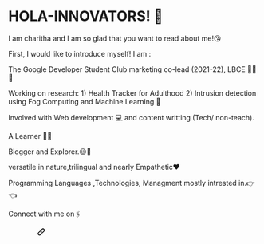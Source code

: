 # HOLA-INNOVATORS! 🤩

I am charitha  and I am so glad that you want to read about me!😘


First, I would like to introduce myself! I am :


The Google Developer Student Club marketing co-lead (2021-22), LBCE 👩‍🎓😎


Working on research: 1) Health Tracker for Adulthood  2) Intrusion detection using Fog Computing and Machine Learning 📜


Involved with Web development 💻 and content writting (Tech/ non-teach).


A Learner 👩‍💼


Blogger and Explorer.😉🤩


versatile in nature,trilingual and nearly Empathetic❤️


Programming Languages ,Technologies, Managment mostly intrested in.👉👈
                                                     

Connect with me on🖇️


         
<a id="user-content-programming-languages-and-technologies" class="anchor" aria-hidden="true" href="#programming-languages-and-technologies"><svg class="octicon octicon-link" viewBox="0 0 16 16" version="1.1" width="16" height="16" aria-hidden="true"><path fill-rule="evenodd" d="M7.775 3.275a.75.75 0 001.06 1.06l1.25-1.25a2 2 0 112.83 2.83l-2.5 2.5a2 2 0 01-2.83 0 .75.75 0 00-1.06 1.06 3.5 3.5 0 004.95 0l2.5-2.5a3.5 3.5 0 00-4.95-4.95l-1.25 1.25zm-4.69 9.64a2 2 0 010-2.83l2.5-2.5a2 2 0 012.83 0 .75.75 0 001.06-1.06 3.5 3.5 0 00-4.95 0l-2.5 2.5a3.5 3.5 0 004.95 4.95l1.25-1.25a.75.75 0 00-1.06-1.06l-1.25 1.25a2 2 0 01-2.83 0z"></path></svg></a>
